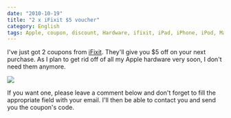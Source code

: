 ```yaml
---
date: "2010-10-19"
title: "2 x iFixit $5 voucher"
category: English
tags: Apple, coupon, discount, Hardware, ifixit, iPad, iPhone, iPod, MacBook, Online Store, voucher
---
```


I've just got 2 coupons from [iFixit](https://www.ifixit.com/Parts-Store).
They'll give you $5 off on your next purchase. As I plan to get rid off of all
my Apple hardware very soon, I don't need them anymore.

![]({attach}ifixit-voucher.jpg)

If you want one, please leave a comment below and don't forget to fill the
appropriate field with your email. I'll then be able to contact you and send you
the coupon's code.
